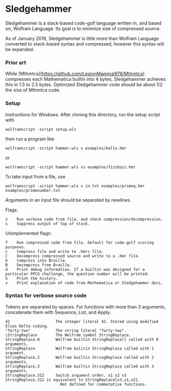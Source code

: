 # Sledgehammer

Sledgehammer is a stack-based code-golf language written in, and based on, Wolfram Language. Its goal is to minimize size of compressed source.

As of January 2019, Sledgehammer is little more than Wolfram Language converted to stack-based syntax and compressed, however this syntax will be expanded.

### Prior art

While [Mthmtca][https://github.com/LegionMammal978/Mthmtca] compresses each Mathematica builtin into 4 bytes, Sledgehammer achieves this in 1.5 to 2.5 bytes. Optimized Sledgehammer code should be about 1/2 the size of Mthmtca code.

### Setup

Instructions for Windows. After cloning this directory, run the setup script with

    wolframscript -script setup.wls

then run a program like

    wolframscript -script hammer.wls v examples/hello.hmr

or 

    wolframscript -script hammer.wls vs examples/fizzbuzz.hmr

To take input from a file, use

    wolframscript -script hammer.wls v in.txt examples/primeq.hmr examples/primenumber.txt

Arguments in an input file should be separated by newlines.

Flags:

    v    Run verbose code from file, and check compression/decompression.
    s    Suppress output of top of stack.


Unimplemented flags:

    f    Run compressed code from file. Default for code-golf scoring purposes.
    c    Compress file and write to .hmrc file.
    C    Decompress compressed source and write to a .hmr file.
    b    Compress into Braille.
    B    Decompress from Braille.
    d    Print debug information. If a builtin was designed for a particular PPCG challenge, the question number will be printed.
    h    Print the history.
    x    Print explanation of code from Mathematica or Sledgehammer docs.


### Syntax for verbose source code

Tokens are separated by spaces. For functions with more than 3 arguments, concatenate them with Sequence, List, and Apply.

    42                    The integer literal 42. Stored using modified Elias Delta coding.
    "forty-two"           The string literal "forty-two".
    \StringReplace        The Wolfram symbol StringReplace.
    StringReplace.0       Wolfram builtin StringReplace[] called with 0 arguments.
    StringReplace         Wolfram bulitin StringReplace called with 1 argument.
    StringReplace.2       Wolfram builtin StringReplace called with 2 arguments.
    StringReplace.3       Wolfram builtin StringReplace called with 3 arguments.
    StringReplace.312     Switch argument order. x1 x2 x3 StringReplace.312 is equivalent to StringReplace[x3,x1,x2].
                            Not defined for commutative functions.